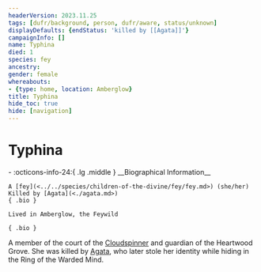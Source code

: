 ```yaml
---
headerVersion: 2023.11.25
tags: [dufr/background, person, dufr/aware, status/unknown]
displayDefaults: {endStatus: 'killed by [[Agata]]'}
campaignInfo: []
name: Typhina
died: 1
species: fey
ancestry:
gender: female
whereabouts:
- {type: home, location: Amberglow}
title: Typhina
hide_toc: true
hide: [navigation]
---
```

# Typhina
<div class="grid cards ext-narrow-margin ext-one-column" markdown>
- :octicons-info-24:{ .lg .middle } __Biographical Information__

    A [fey](<../../species/children-of-the-divine/fey/fey.md>) (she/her)  
    Killed by [Agata](<./agata.md>)  
    { .bio }

    Lived in Amberglow, the Feywild
</div>


    { .bio }

</div>


A member of the court of the [Cloudspinner](<../extraplanar-powers/cloudspinner.md>) and guardian of the Heartwood Grove. She was killed by [Agata](<./agata.md>), who later stole her identity while hiding in the Ring of the Warded Mind.